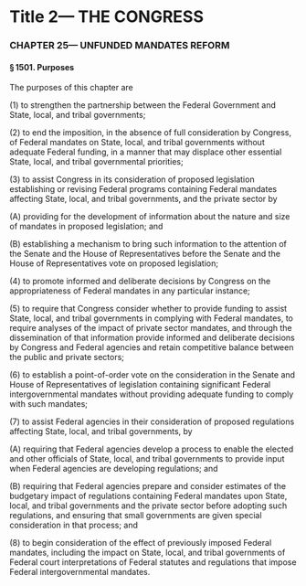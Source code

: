 
# Title 2— THE CONGRESS
### CHAPTER 25— UNFUNDED MANDATES REFORM
#### § 1501. Purposes

The purposes of this chapter are

(1) to strengthen the partnership between the Federal Government and State, local, and tribal governments;

(2) to end the imposition, in the absence of full consideration by Congress, of Federal mandates on State, local, and tribal governments without adequate Federal funding, in a manner that may displace other essential State, local, and tribal governmental priorities;

(3) to assist Congress in its consideration of proposed legislation establishing or revising Federal programs containing Federal mandates affecting State, local, and tribal governments, and the private sector by

(A) providing for the development of information about the nature and size of mandates in proposed legislation; and

(B) establishing a mechanism to bring such information to the attention of the Senate and the House of Representatives before the Senate and the House of Representatives vote on proposed legislation;

(4) to promote informed and deliberate decisions by Congress on the appropriateness of Federal mandates in any particular instance;

(5) to require that Congress consider whether to provide funding to assist State, local, and tribal governments in complying with Federal mandates, to require analyses of the impact of private sector mandates, and through the dissemination of that information provide informed and deliberate decisions by Congress and Federal agencies and retain competitive balance between the public and private sectors;

(6) to establish a point-of-order vote on the consideration in the Senate and House of Representatives of legislation containing significant Federal intergovernmental mandates without providing adequate funding to comply with such mandates;

(7) to assist Federal agencies in their consideration of proposed regulations affecting State, local, and tribal governments, by

(A) requiring that Federal agencies develop a process to enable the elected and other officials of State, local, and tribal governments to provide input when Federal agencies are developing regulations; and

(B) requiring that Federal agencies prepare and consider estimates of the budgetary impact of regulations containing Federal mandates upon State, local, and tribal governments and the private sector before adopting such regulations, and ensuring that small governments are given special consideration in that process; and

(8) to begin consideration of the effect of previously imposed Federal mandates, including the impact on State, local, and tribal governments of Federal court interpretations of Federal statutes and regulations that impose Federal intergovernmental mandates.
